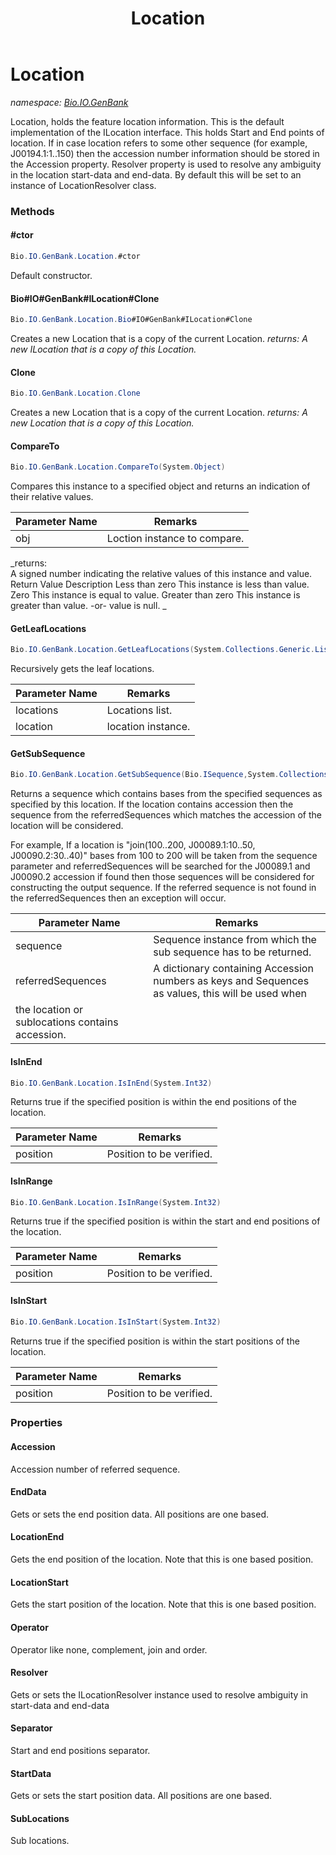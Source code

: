 ﻿---
title: Location
---

# Location
_namespace: [Bio.IO.GenBank](N-Bio.IO.GenBank.html)_

Location, holds the feature location information.
 This is the default implementation of the ILocation interface.
 This holds Start and End points of location. 
 If in case location refers to some other sequence (for example, J00194.1:1..150) 
 then the accession number information should be stored in the Accession property.
 Resolver property is used to resolve any ambiguity in the location start-data and end-data. 
 By default this will be set to an instance of LocationResolver class.

### Methods

#### #ctor
```csharp
Bio.IO.GenBank.Location.#ctor
```
Default constructor.

#### Bio#IO#GenBank#ILocation#Clone
```csharp
Bio.IO.GenBank.Location.Bio#IO#GenBank#ILocation#Clone
```
Creates a new Location that is a copy of the current Location.
_returns: A new ILocation that is a copy of this Location._

#### Clone
```csharp
Bio.IO.GenBank.Location.Clone
```
Creates a new Location that is a copy of the current Location.
_returns: A new Location that is a copy of this Location._

#### CompareTo
```csharp
Bio.IO.GenBank.Location.CompareTo(System.Object)
```
Compares this instance to a specified object and returns an 
 indication of their relative values.

|Parameter Name|Remarks|
|--------------|-------|
|obj|Loction instance to compare.|

_returns:  
            A signed number indicating the relative values of this instance and value.
            Return Value Description Less than zero This instance is less than value.
            Zero This instance is equal to value. Greater than zero This instance is
            greater than value.  -or- value is null.
            _

#### GetLeafLocations
```csharp
Bio.IO.GenBank.Location.GetLeafLocations(System.Collections.Generic.List{Bio.IO.GenBank.ILocation},Bio.IO.GenBank.ILocation)
```
Recursively gets the leaf locations.

|Parameter Name|Remarks|
|--------------|-------|
|locations|Locations list.|
|location|location instance.|


#### GetSubSequence
```csharp
Bio.IO.GenBank.Location.GetSubSequence(Bio.ISequence,System.Collections.Generic.Dictionary{System.String,Bio.ISequence})
```
Returns a sequence which contains bases from the specified sequences as specified by this location.
 If the location contains accession then the sequence from the referredSequences which matches the 
 accession of the location will be considered.
 
 For example, 
 If a location is "join(100..200, J00089.1:10..50, J00090.2:30..40)"
 bases from 100 to 200 will be taken from the sequence parameter and referredSequences will
 be searched for the J00089.1 and J00090.2 accession if found then those sequences will be considered 
 for constructing the output sequence.
 If the referred sequence is not found in the referredSequences then an exception will occur.

|Parameter Name|Remarks|
|--------------|-------|
|sequence|Sequence instance from which the sub sequence has to be returned.|
|referredSequences|A dictionary containing Accession numbers as keys and Sequences as values, this will be used when
            the location or sublocations contains accession.|


#### IsInEnd
```csharp
Bio.IO.GenBank.Location.IsInEnd(System.Int32)
```
Returns true if the specified position is within the end positions of the location.

|Parameter Name|Remarks|
|--------------|-------|
|position|Position to be verified.|


#### IsInRange
```csharp
Bio.IO.GenBank.Location.IsInRange(System.Int32)
```
Returns true if the specified position is within the start and end positions of the location.

|Parameter Name|Remarks|
|--------------|-------|
|position|Position to be verified.|


#### IsInStart
```csharp
Bio.IO.GenBank.Location.IsInStart(System.Int32)
```
Returns true if the specified position is within the start positions of the location.

|Parameter Name|Remarks|
|--------------|-------|
|position|Position to be verified.|




### Properties

#### Accession
Accession number of referred sequence.
#### EndData
Gets or sets the end position data.
 All positions are one based.
#### LocationEnd
Gets the end position of the location.
 Note that this is one based position.
#### LocationStart
Gets the start position of the location.
 Note that this is one based position.
#### Operator
Operator like none, complement, join and order.
#### Resolver
Gets or sets the ILocationResolver instance used to resolve 
 ambiguity in start-data and end-data
#### Separator
Start and end positions separator.
#### StartData
Gets or sets the start position data.
 All positions are one based.
#### SubLocations
Sub locations.

